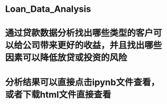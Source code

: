 # Loan_Data_Analysis
# 通过贷款数据分析找出哪些类型的客户可以给公司带来更好的收益，并且找出哪些因素可以降低放贷或投资的风险
# 分析结果可以直接点击ipynb文件查看，或者下载html文件直接查看
